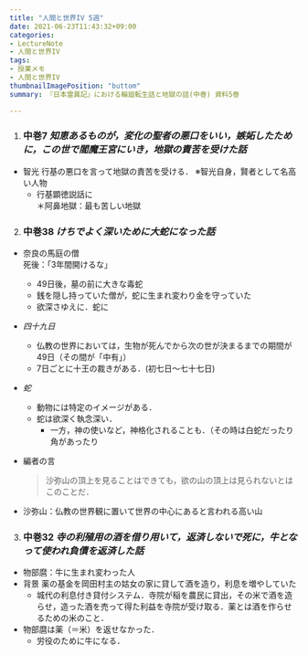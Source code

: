 ```yaml
---
title: "人間と世界IV 5週"
date: 2021-06-23T11:43:32+09:00
categories:
- LectureNote
- 人間と世界IV
tags:
- 授業メモ
- 人間と世界IV
thumbnailImagePosition: "buttom"
summary: 『日本霊異記』における輪廻転生話と地獄の話(中巻) 資料5巻

---
```

1. ### 中巻7 *知恵あるものが，変化の聖者の悪口をいい，嫉妬したために，この世で閻魔王宮にいき，地獄の責苦を受けた話*
- 智光
    行基の悪口を言って地獄の責苦を受ける．
    ※智光自身，賢者として名高い人物
    - 行基顕徳説話に  
    ＊阿鼻地獄：最も苦しい地獄

2. ### 中巻38 *けちでよく深いために大蛇になった話*
- 奈良の馬庭の僧  
    死後：「3年間開けるな」
    - 49日後，墓の前に大きな毒蛇
    - 銭を隠し持っていた僧が，蛇に生まれ変わり金を守っていた
    - 欲深さゆえに．蛇に
- *四十九日*
    - 仏教の世界においては，生物が死んでから次の世が決まるまでの期間が49日（その間が「中有」）
    - 7日ごとに十王の裁きがある．(初七日〜七十七日)
- *蛇*
    - 動物には特定のイメージがある．
    - 蛇は欲深く執念深い．
        - 一方，神の使いなど，神格化されることも．（その時は白蛇だったり角があったり

- 編者の言
    > 沙弥山の頂上を見ることはできても，欲の山の頂上は見られないとはこのことだ．  
- 沙弥山：仏教の世界観に置いて世界の中心にあると言われる高い山

3. ### 中巻32 *寺の利殖用の酒を借り用いて，返済しないで死に，牛となって使われ負債を返済した話*
- 物部麿：牛に生まれ変わった人
- 背景
  薬の基金を岡田村主の姑女の家に貸して酒を造り，利息を増やしていた
  - 城代の利息付き貸付システム．寺院が稲を農民に貸出，その米で酒を造らせ，造った酒を売って得た利益を寺院が受け取る．薬とは酒を作らせるための米のこと．
- 物部麿は薬（＝米）を返せなかった．
  - 労役のために牛になる．